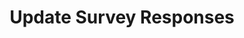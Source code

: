 ---
title: Update Survey Responses
excerpt: Lets you update an existing response of a survey.
api:
  file: organization-1.json
  operationId: update-survey-responses
deprecated: false
hidden: true
metadata:
  title: ''
  description: ''
  robots: index
next:
  description: ''
---